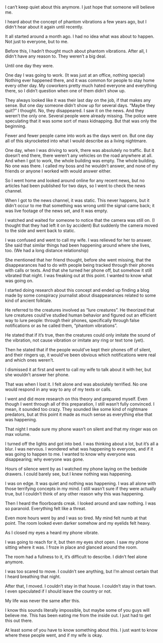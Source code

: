 I can’t keep quiet about this anymore. I just hope that someone will believe me.

I heard about the concept of phantom vibrations a few years ago, but I didn’t hear about it again until recently.

It all started around a month ago. I had no idea what was about to happen. Not just to everyone, but to me.

Before this, I hadn’t thought much about phantom vibrations. After all, I didn’t have any reason to. They weren’t a big deal.

Until one day they were.

One day I was going to work. (It was just at an office, nothing special) Nothing ever happened there, and it was common for people to stay home every other day. My coworkers pretty much hated everyone and everything there, so I didn’t question when one of them didn’t show up. 

They always looked like it was their last day on the job, if that makes any sense. But one day someone didn’t show up for several days. “Maybe they quit?” I thought. No, they disappeared. I saw it on the news. And they weren’t the only one. Several people were already missing. The police were speculating that it was some sort of mass kidnapping. But that was only the beginning.

Fewer and fewer people came into work as the days went on. But one day all of this skyrocketed into what I would describe as a living nightmare.

One day, when I was driving to work, there was absolutely no traffic. But it doesn’t end there, there weren’t any vehicles on the road anywhere at all. And when I got to work, the whole building was empty. The whole building. No one was there. I called my boss and he wouldn’t answer, and none of my friends or anyone I worked with would answer either.

So I went home and looked around online for any recent news, but no articles had been published for two days, so I went to check the news channel.

When I got to the news channel, it was static. This never happens, but it didn’t occur to me that something was wrong until the signal came back; it was live footage of the news set, and It was empty.

I watched and waited for someone to notice that the camera was still on. (I thought that they had left it on by accident) But suddenly the camera moved to the side and went back to static.

I was confused and went to call my wife. I was relieved for her to answer. She said that similar things had been happening around where she lives, too. (We had a long distance relationship)

She mentioned that her friend thought, before she went missing, that the disappearances had to do with people being tracked through their phones with calls or texts. And that she turned her phone off, but somehow it still vibrated that night. I was freaking out at this point. I wanted to know what was going on.

I started doing research about this concept and ended up finding a blog made by some conspiracy journalist about disappearances related to some kind of ancient folktale.

He referred to the creatures involved as “lure creatures”. He theorized that lure creatures could’ve studied human behavior and figured out an efficient way to lure people: through their phones, specifically through false notifications or as he called them, “phantom vibrations”.

He stated that if it’s true, then the creatures could only imitate the sound of the vibration, not cause vibration or imitate any ring or text tone (yet).

Then he stated that if the people would’ve kept their phones off of silent, and their ringers up, it would’ve been obvious which notifications were real and which ones weren’t.

I dismissed it at first and went to call my wife to talk about it with her, but she wouldn’t answer her phone.

That was when I lost it. I felt alone and was absolutely terrified. No one would respond in any way to any of my texts or calls.

I went and did more research on this theory and prepared myself. Even though I went through all of this preparation, I still wasn’t fully convinced. I mean, it sounded too crazy. They sounded like some kind of nightmare predators, but at this point it made as much sense as everything else that was happening. 

That night I made sure my phone wasn’t on silent and that my ringer was on max volume.

I turned off the lights and got into bed. I was thinking about a lot, but it’s all a blur. I was nervous. I wondered what was happening to everyone, and if it was going to happen to me. I wanted to know why everyone was disappearing; why everyone was gone.

Hours of silence went by as I watched my phone laying on the bedside drawers. I could barely see, but I knew nothing was happening.

I was on edge. It was quiet and nothing was happening. I was all alone with those terrifying concepts in my mind. I still wasn’t sure if they were actually true, but I couldn’t think of any other reason why this was happening.

Then I heard the floorboards creak. I looked around and saw nothing. I was so paranoid. Everything felt like a threat.

Even more hours went by and I was so tired. My mind felt numb at that point. The room looked even darker somehow and my eyelids felt heavy.

As I closed my eyes a heard my phone vibrate.

I was going to reach for it, but then my eyes shot open. I saw my phone sitting where it was. I froze in place and glanced around the room.

The room had a fullness to it, it’s difficult to describe. I didn’t feel alone anymore.

I was too scared to move. I couldn’t see anything, but I’m almost certain that I heard breathing that night.

After that, I moved. I couldn’t stay in that house. I couldn’t stay in that town. I even speculated if I should leave the country or not.

My life was never the same after this.

I know this sounds literally impossible, but maybe some of you guys will believe me. This has been eating me from the inside out. I just had to get this out there.

At least some of you have to know something about this. I just want to know where these people went, and if my wife is okay.